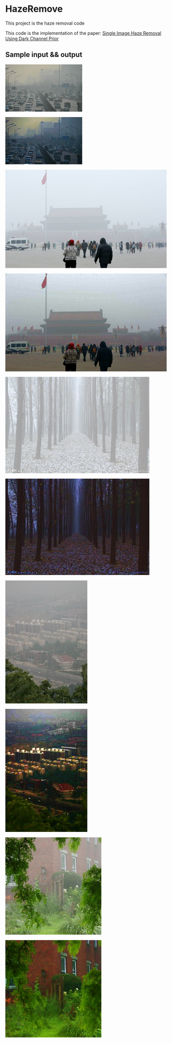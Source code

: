 # HazeRemove
This project is the haze  removal code

This code is the implementation of the paper:
[Single Image Haze Removal Using Dark Channel Prior](http://research.microsoft.com/en-us/um/people/jiansun/papers/Dehaze_CVPR2009.pdf)
## Sample input && output
![Original Image](https://github.com/xdai-dlgvv/maze_remove/blob/dev/sample/1.jpg)

![Clarified image](https://github.com/xdai-dlgvv/maze_remove/blob/dev/output/1.jpg)

![Original Image](https://github.com/xdai-dlgvv/maze_remove/blob/dev/sample/2.jpg)

![Clarified image](https://github.com/xdai-dlgvv/maze_remove/blob/dev/output/2.jpg)

![Original Image](https://github.com/xdai-dlgvv/maze_remove/blob/dev/sample/3.jpg)

![Clarified image](https://github.com/xdai-dlgvv/maze_remove/blob/dev/output/3.jpg)

![Original Image](https://github.com/xdai-dlgvv/maze_remove/blob/dev/sample/4.jpg)

![Clarified image](https://github.com/xdai-dlgvv/maze_remove/blob/dev/output/4.jpg)

![Original Image](https://github.com/xdai-dlgvv/maze_remove/blob/dev/sample/5.jpg)

![Clarified image](https://github.com/xdai-dlgvv/maze_remove/blob/dev/output/5.jpg)
